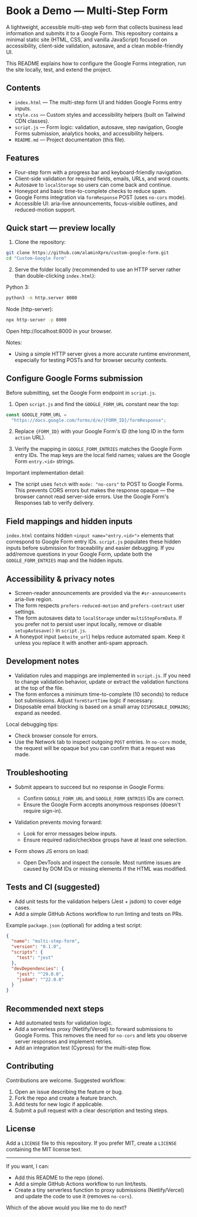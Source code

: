# Book a Demo — Multi-Step Form

A lightweight, accessible multi-step web form that collects business lead information and submits it to a Google Form. This repository contains a minimal static site (HTML, CSS, and vanilla JavaScript) focused on accessibility, client-side validation, autosave, and a clean mobile-friendly UI.

This README explains how to configure the Google Forms integration, run the site locally, test, and extend the project.

## Contents

- `index.html` — The multi-step form UI and hidden Google Forms entry inputs.
- `style.css` — Custom styles and accessibility helpers (built on Tailwind CDN classes).
- `script.js` — Form logic: validation, autosave, step navigation, Google Forms submission, analytics hooks, and accessibility helpers.
- `README.md` — Project documentation (this file).

## Features

- Four-step form with a progress bar and keyboard-friendly navigation.
- Client-side validation for required fields, emails, URLs, and word counts.
- Autosave to `localStorage` so users can come back and continue.
- Honeypot and basic time-to-complete checks to reduce spam.
- Google Forms integration via `formResponse` POST (uses `no-cors` mode).
- Accessible UI: aria-live announcements, focus-visible outlines, and reduced-motion support.

## Quick start — preview locally

1. Clone the repository:

```bash
git clone https://github.com/alaminXpro/custom-google-form.git
cd "Custom-Google Form"
```

2. Serve the folder locally (recommended to use an HTTP server rather than double-clicking `index.html`):

Python 3:

```bash
python3 -m http.server 8000
```

Node (http-server):

```bash
npx http-server -p 8000
```

Open http://localhost:8000 in your browser.

Notes:

- Using a simple HTTP server gives a more accurate runtime environment, especially for testing POSTs and for browser security contexts.

## Configure Google Forms submission

Before submitting, set the Google Form endpoint in `script.js`.

1. Open `script.js` and find the `GOOGLE_FORM_URL` constant near the top:

```js
const GOOGLE_FORM_URL =
  "https://docs.google.com/forms/d/e/{FORM_ID}/formResponse";
```

2. Replace `{FORM_ID}` with your Google Form's ID (the long ID in the form `action` URL).

3. Verify the mapping in `GOOGLE_FORM_ENTRIES` matches the Google Form entry IDs. The map keys are the local field names; values are the Google Form `entry.<id>` strings.

Important implementation detail:

- The script uses `fetch` with `mode: "no-cors"` to POST to Google Forms. This prevents CORS errors but makes the response opaque — the browser cannot read server-side errors. Use the Google Form's Responses tab to verify delivery.

## Field mappings and hidden inputs

`index.html` contains hidden `<input name="entry.<id>">` elements that correspond to Google Form entry IDs. `script.js` populates these hidden inputs before submission for traceability and easier debugging. If you add/remove questions in your Google Form, update both the `GOOGLE_FORM_ENTRIES` map and the hidden inputs.

## Accessibility & privacy notes

- Screen-reader announcements are provided via the `#sr-announcements` aria-live region.
- The form respects `prefers-reduced-motion` and `prefers-contrast` user settings.
- The form autosaves data to `localStorage` under `multiStepFormData`. If you prefer not to persist user input locally, remove or disable `setupAutosave()` in `script.js`.
- A honeypot input (`website_url`) helps reduce automated spam. Keep it unless you replace it with another anti-spam approach.

## Development notes

- Validation rules and mappings are implemented in `script.js`. If you need to change validation behavior, update or extract the validation functions at the top of the file.
- The form enforces a minimum time-to-complete (10 seconds) to reduce bot submissions. Adjust `formStartTime` logic if necessary.
- Disposable email blocking is based on a small array `DISPOSABLE_DOMAINS`; expand as needed.

Local debugging tips:

- Check browser console for errors.
- Use the Network tab to inspect outgoing `POST` entries. In `no-cors` mode, the request will be opaque but you can confirm that a request was made.

## Troubleshooting

- Submit appears to succeed but no response in Google Forms:

  - Confirm `GOOGLE_FORM_URL` and `GOOGLE_FORM_ENTRIES` IDs are correct.
  - Ensure the Google Form accepts anonymous responses (doesn't require sign-in).

- Validation prevents moving forward:

  - Look for error messages below inputs.
  - Ensure required radio/checkbox groups have at least one selection.

- Form shows JS errors on load:
  - Open DevTools and inspect the console. Most runtime issues are caused by DOM IDs or missing elements if the HTML was modified.

## Tests and CI (suggested)

- Add unit tests for the validation helpers (Jest + jsdom) to cover edge cases.
- Add a simple GitHub Actions workflow to run linting and tests on PRs.

Example `package.json` (optional) for adding a test script:

```json
{
  "name": "multi-step-form",
  "version": "0.1.0",
  "scripts": {
    "test": "jest"
  },
  "devDependencies": {
    "jest": "^29.0.0",
    "jsdom": "^22.0.0"
  }
}
```

## Recommended next steps

- Add automated tests for validation logic.
- Add a serverless proxy (Netlify/Vercel) to forward submissions to Google Forms. This removes the need for `no-cors` and lets you observe server responses and implement retries.
- Add an integration test (Cypress) for the multi-step flow.

## Contributing

Contributions are welcome. Suggested workflow:

1. Open an issue describing the feature or bug.
2. Fork the repo and create a feature branch.
3. Add tests for new logic if applicable.
4. Submit a pull request with a clear description and testing steps.

## License

Add a `LICENSE` file to this repository. If you prefer MIT, create a `LICENSE` containing the MIT license text.

---

If you want, I can:

- Add this README to the repo (done).
- Add a simple GitHub Actions workflow to run lint/tests.
- Create a tiny serverless function to proxy submissions (Netlify/Vercel) and update the code to use it (removes `no-cors`).

Which of the above would you like me to do next?
